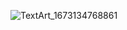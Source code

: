 ![TextArt_1673134768861](https://user-images.githubusercontent.com/79738922/211174263-cb5388c3-8646-497d-98e4-7ca82c1ded27.jpg)
